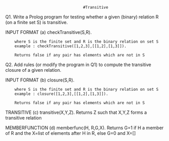                                       #Transitive


Q1. Write a Prolog program for testing whether a given (binary) relation R (on a finite set S) is
transitive.

 INPUT FORMAT 
		(a) checkTransitive(S,R).
		
		where S is the finite set and R is the binary relation on set S
		example : checkTransitive([1,2,3],[[1,2],[1,3]]).
		
		Returns false if any pair has elements which are not in S


Q2. Add rules (or modify the program in Q1) to compute the transitive closure of a given relation.


 INPUT FORMAT
		(b) closure(S,R).

		where S is the finite set and R is the binary relation on set S
		example : closure([1,2,3],[[1,2],[1,3]]).

		Returns false if any pair has elements which are not in S

TRANSITIVE
		(c) transitive(X,Y,Z).
		Returns Z such that X,Y,Z forms a transitive relation

MEMBERFUNCTION
		(d) memberfunc(H, R,G,X).
		Returns G=1 if H a member of R and the X=list of elements after H in R, else G=0 and X=[]
